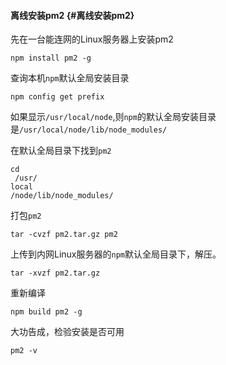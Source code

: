 #### 离线安装pm2 {#离线安装pm2}

先在一台能连网的Linux服务器上安装pm2

```
npm install pm2 -g
```

查询本机`npm`默认全局安装目录

```
npm config get prefix
```

如果显示`/usr/local/node`,则`npm`的默认全局安装目录是`/usr/local/node/lib/node_modules/`

在默认全局目录下找到`pm2`

```
cd
 /usr/
local
/node/lib/node_modules/
```

打包`pm2`

```
tar -cvzf pm2.tar.gz pm2
```

上传到内网Linux服务器的`npm`默认全局目录下，解压。

```
tar -xvzf pm2.tar.gz
```

重新编译

```
npm build pm2 -g
```

大功告成，检验安装是否可用

```
pm2 -v
```



